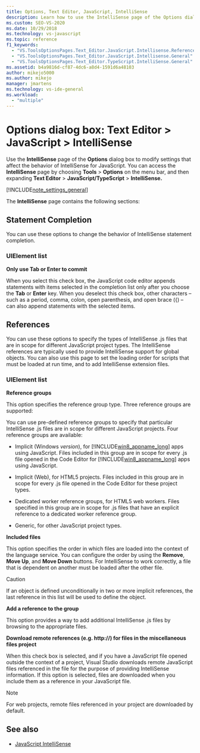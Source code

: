 ```yaml
---
title: Options, Text Editor, JavaScript, IntelliSense
description: Learn how to use the IntelliSense page of the Options dialog box to modify settings that affect the behavior of IntelliSense for JavaScript.
ms.custom: SEO-VS-2020
ms.date: 10/29/2018
ms.technology: vs-javascript
ms.topic: reference
f1_keywords:
  - "VS.ToolsOptionsPages.Text_Editor.JavaScript.Intellisense.References"
  - "VS.ToolsOptionsPages.Text_Editor.JavaScript.Intellisense.General"
  - "VS.ToolsOptionsPages.Text_Editor.TypeScript.IntelliSense.General"
ms.assetid: b4a9816d-cf87-4dc6-a8d4-1591d6a48103
author: mikejo5000
ms.author: mikejo
manager: jmartens
ms.technology: vs-ide-general
ms.workload:
  - "multiple"
---
```

# Options dialog box: Text Editor \> JavaScript \> IntelliSense

Use the **IntelliSense** page of the **Options** dialog box to modify settings that affect the behavior of IntelliSense for JavaScript. You can access the **IntelliSense** page by choosing **Tools** > **Options** on the  menu bar, and then expanding **Text Editor** > **JavaScript/TypeScript** > **IntelliSense.**

[!INCLUDE[note_settings_general](../../data-tools/includes/note_settings_general_md.md)]

The **IntelliSense** page contains the following sections:

## Statement Completion

You can use these options to change the behavior of IntelliSense statement completion.

### UIElement list

**Only use Tab or Enter to commit**

When you select this check box, the JavaScript code editor appends statements with items selected in the completion list only after you choose the **Tab** or **Enter** key. When you deselect this check box, other characters – such as a period, comma, colon, open parenthesis, and open brace ({) – can also append statements with the selected items.

## References

You can use these options to specify the types of IntelliSense .js files that are in scope for different JavaScript project types. The IntelliSense references are typically used to provide IntelliSense support for global objects. You can also use this page to set the loading order for scripts that must be loaded at run time, and to add IntelliSense extension files.

### UIElement list

**Reference groups**

This option specifies the reference group type. Three reference groups are supported:

You can use pre-defined reference groups to specify that particular IntelliSense .js files are in scope for different JavaScript projects. Four reference groups are available:

- Implicit (Windows *version*), for [!INCLUDE[win8_appname_long](../../debugger/includes/win8_appname_long_md.md)] apps using JavaScript. Files included in this group are in scope for every .js file opened in the Code Editor for [!INCLUDE[win8_appname_long](../../debugger/includes/win8_appname_long_md.md)] apps using JavaScript.

- Implicit (Web), for HTML5 projects. Files included in this group are in scope for every .js file opened in the Code Editor for these project types.

- Dedicated worker reference groups, for HTML5 web workers. Files specified in this group are in scope for .js files that have an explicit reference to a dedicated worker reference group.

- Generic, for other JavaScript project types.

**Included files**

This option specifies the order in which files are loaded into the context of the language service. You can configure the order by using the **Remove**, **Move Up**, and **Move Down** buttons. For IntelliSense to work correctly, a file that is dependent on another must be loaded after the other file.

> [!CAUTION]
> If an object is defined unconditionally in two or more implicit references, the last reference in this list will be used to define the object.

**Add a reference to the group**

This option provides a way to add additional IntelliSense .js files by browsing to the appropriate files.

**Download remote references (e.g. http://) for files in the miscellaneous files project**

When this check box is selected, and if you have a JavaScript file opened outside the context of a project, Visual Studio downloads remote JavaScript files referenced in the file for the purpose of providing IntelliSense information. If this option is selected, files are downloaded when you include them as a reference in your JavaScript file.

> [!NOTE]
> For web projects, remote files referenced in your project are downloaded by default.

## See also

- [JavaScript IntelliSense](../../ide/javascript-intellisense.md)